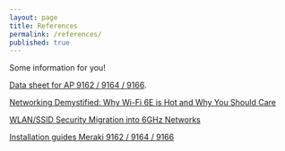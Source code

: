 ```yaml
---
layout: page
title: References
permalink: /references/
published: true
---
```


Some information for you!

[Data sheet for AP 9162 / 9164 / 9166](https://www.cisco.com/c/en/us/products/wireless/catalyst-9100ax-access-points/datasheet-listing.html).

[Networking Demystified: Why Wi-Fi 6E is Hot and Why You Should Care](https://blogs.cisco.com/networking/networking-demystified-why-wi-fi-6e-is-hot-and-why-you-should-care)

[WLAN/SSID Security Migration into 6GHz Networks](https://blogs.cisco.com/networking/wlan-ssid-security-migration-into-6ghz-networks)

[Installation guides Meraki 9162 / 9164 / 9166](https://documentation.meraki.com/MR/MR_Installation_Guides/CW9166_Installation_Guide)

